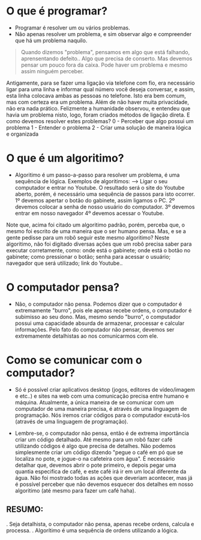 # O que é programar?
- Programar é resolver um ou vários problemas.
- Não apenas resolver um problema, e sim observar algo e compreender que há um problema naquilo. 

>Quando dizemos "problema", pensamos em algo que está falhando, aprensentando defeito.. Algo que precisa de conserto.
Mas devemos pensar um pouco fora da caixa. Pode haver um problema e mesmo assim ninguém perceber. 

Antigamente, para se fazer uma ligação via telefone com fio, era necessário ligar para uma linha e informar 
qual número você deseja conversar,  e assim, esta linha colocava ambas as pessoas no telefone.
Isto era bem comum, mas com certeza era um problema. Além de não haver muita privacidade, não era nada prático. 
Felizmente a humanidade observou, e entendeu que havia um problema nisto, logo, foram criados métodos de ligação direta.
E como devemos resolver estes problemas? 
0 - Perceber que algo possui um problema
1 - Entender o problema
2 - Criar uma solução de maneira lógica e organizada

  
# O que é um algoritimo? 
-  Algoritimo é um passo-a-passo para resolver um problema, é uma sequência de lógica. 
Exemplos de algoritimos: 
-->  Ligar o seu computador e entrar no Youtube.
     O resultado será o site do Youtube aberto, porém, é necessário uma sequência de passos para isto ocorrer. 
       1º devemos apertar o botão do gabinete, assim ligamos o PC.
       2º devemos colocar a senha de nosso usuário do computador.
       3º devemos entrar em nosso navegador 
       4º devemos acessar o Youtube.  

Note que, acima foi citado um algoritimo padrão, porém, perceba que, o mesmo foi escrito de uma maneira que o ser humano 
pensa. Mas, e se a gente pedisse para um robô seguir este mesmo algoritimo?
Neste algoritimo, não foi digitado diversas ações que um robô precisa saber para executar corretamente, como: 
onde está o gabinete; onde está o botão no gabinete; como pressionar o botão; 
senha para acessar o usuário; navegador que será utilizado; link do Youtube..


# O computador pensa?
- Não, o computador não pensa. 
Podemos dizer que o computador é extremamente "burro", pois ele apenas recebe ordens, o computador é subimisso ao seu dono.
Mas, mesmo sendo "burro", o computador possui uma capacidade absurda de armazenar, processar e calcular informações.
Pelo fato do computador não pensar, devemos ser extremamente detalhistas ao nos comunicarmos com ele.

# Como se comunicar com o computador?
- Só é possível criar aplicativos desktop (jogos, editores de vídeo/imagem e etc..) e sites na web com uma comunicação 
  precisa entre humano e máquina. Atualmente, a única maneira de se comunicar com um computador de uma maneira precisa, 
  é através de uma linguagem de programação.
  Nós iremos criar códigos para o computador excutá-los (através de uma linguagem de programação).  

-  Lembre-se, o computador não pensa, então é de extrema importância criar um código detalhado. 
   Até mesmo para um robô fazer café utilizando códigos é algo que precisa de detalhes. 
   Não podemos simplesmente criar um código dizendo "pegue o café em pó que se localiza no pote, e jogue-o na cafeteira 
   com água". É necessário detalhar que, devemos abrir o pote primeiro, e depois pegar uma quantia especifica de café, 
   e este café irá ir em um local diferente da água. Não foi mostrado todas as ações que deveriam acontecer, mas já é 
   possível perceber que não devemos esquecer dos detalhes em nosso algoritimo                                                          (até mesmo para fazer um café haha).   	



## RESUMO:
. Seja detalhista, o computador não pensa, apenas recebe ordens, calcula e processa. 
. Algorítimo é uma sequência de ordens utilizando a lógica. 